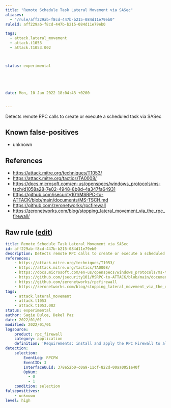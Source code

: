 ```yaml
---
title: "Remote Schedule Task Lateral Movement via SASec"
aliases:
  - "/rule/aff229ab-f8cd-447b-b215-084d11e79eb0"
ruleid: aff229ab-f8cd-447b-b215-084d11e79eb0

tags:
  - attack.lateral_movement
  - attack.t1053
  - attack.t1053.002



status: experimental





date: Mon, 10 Jan 2022 18:04:43 +0200


---
```


Detects remote RPC calls to create or execute a scheduled task via SASec

<!--more-->


## Known false-positives

* unknown



## References

* https://attack.mitre.org/techniques/T1053/
* https://attack.mitre.org/tactics/TA0008/
* https://docs.microsoft.com/en-us/openspecs/windows_protocols/ms-tsch/d1058a28-7e02-4948-8b8d-4a347fa64931
* https://github.com/jsecurity101/MSRPC-to-ATTACK/blob/main/documents/MS-TSCH.md
* https://github.com/zeronetworks/rpcfirewall
* https://zeronetworks.com/blog/stopping_lateral_movement_via_the_rpc_firewall/


## Raw rule ([edit](https://github.com/SigmaHQ/sigma/edit/master/rules/application/rpc_firewall/rpc_firewall_sasec_lateral_movement.yml))
```yaml
title: Remote Schedule Task Lateral Movement via SASec
id: aff229ab-f8cd-447b-b215-084d11e79eb0
description: Detects remote RPC calls to create or execute a scheduled task via SASec
references:
    - https://attack.mitre.org/techniques/T1053/
    - https://attack.mitre.org/tactics/TA0008/
    - https://docs.microsoft.com/en-us/openspecs/windows_protocols/ms-tsch/d1058a28-7e02-4948-8b8d-4a347fa64931
    - https://github.com/jsecurity101/MSRPC-to-ATTACK/blob/main/documents/MS-TSCH.md
    - https://github.com/zeronetworks/rpcfirewall
    - https://zeronetworks.com/blog/stopping_lateral_movement_via_the_rpc_firewall/
tags:
    - attack.lateral_movement
    - attack.t1053
    - attack.t1053.002
status: experimental
author: Sagie Dulce, Dekel Paz
date: 2022/01/01
modified: 2022/01/01
logsource:
    product: rpc_firewall
    category: application
    definition: 'Requirements: install and apply the RPC Firewall to all processes with "audit:true action:block uuid:378e52b0-c0a9-11cf-822d-00aa0051e40f"'
detection:
    selection:
        EventLog: RPCFW
        EventID: 3
        InterfaceUuid: 378e52b0-c0a9-11cf-822d-00aa0051e40f
        OpNum:
          - 0
          - 1
    condition: selection
falsepositives:
    - unknown
level: high

```
